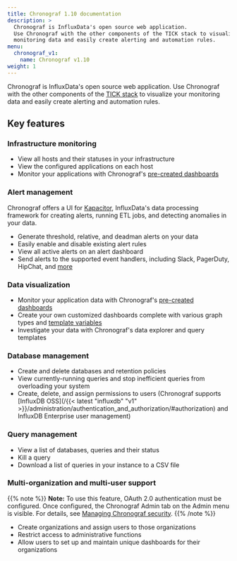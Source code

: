 ```yaml
---
title: Chronograf 1.10 documentation
description: >
  Chronograf is InfluxData's open source web application.
  Use Chronograf with the other components of the TICK stack to visualize your
  monitoring data and easily create alerting and automation rules.
menu:
  chronograf_v1:
    name: Chronograf v1.10
weight: 1
---
```


Chronograf is InfluxData's open source web application.
Use Chronograf with the other components of the [TICK stack](https://www.influxdata.com/products/) to visualize your monitoring data and easily create alerting and automation rules.

## Key features

### Infrastructure monitoring

* View all hosts and their statuses in your infrastructure
* View the configured applications on each host
* Monitor your applications with Chronograf's [pre-created dashboards](/chronograf/v1/guides/using-precreated-dashboards/)

### Alert management

Chronograf offers a UI for [Kapacitor](https://github.com/influxdata/kapacitor), InfluxData's data processing framework for creating alerts, running ETL jobs, and detecting anomalies in your data.

* Generate threshold, relative, and deadman alerts on your data
* Easily enable and disable existing alert rules
* View all active alerts on an alert dashboard
* Send alerts to the supported event handlers, including Slack, PagerDuty, HipChat, and [more](/chronograf/v1/guides/configuring-alert-endpoints/)

### Data visualization

* Monitor your application data with Chronograf's [pre-created dashboards](/chronograf/v1/guides/using-precreated-dashboards/)
* Create your own customized dashboards complete with various graph types and [template variables](/chronograf/v1/guides/dashboard-template-variables/)
* Investigate your data with Chronograf's data explorer and query templates

### Database management

* Create and delete databases and retention policies
* View currently-running queries and stop inefficient queries from overloading your system
* Create, delete, and assign permissions to users (Chronograf supports [InfluxDB OSS](/{{< latest "influxdb" "v1" >}}/administration/authentication_and_authorization/#authorization) and InfluxDB Enterprise user management)


### Query management

* View a list of databases, queries and their status
* Kill a query
* Download a list of queries in your instance to a CSV file 

### Multi-organization and multi-user support

{{% note %}}
**Note:** To use this feature, OAuth 2.0 authentication must be configured.
Once configured, the Chronograf Admin tab on the Admin menu is visible.
For details, see [Managing Chronograf security](/chronograf/v1/administration/managing-security/).
{{% /note %}}

* Create organizations and assign users to those organizations
* Restrict access to administrative functions
* Allow users to set up and maintain unique dashboards for their organizations
